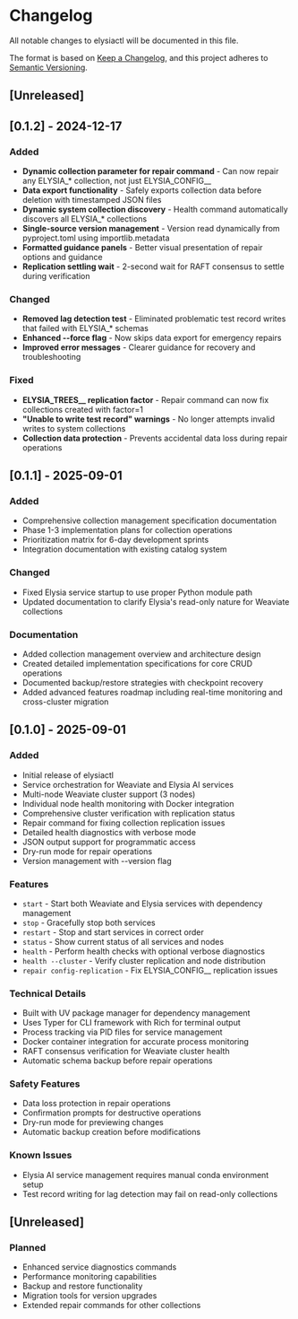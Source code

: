 # Changelog

All notable changes to elysiactl will be documented in this file.

The format is based on [Keep a Changelog](https://keepachangelog.com/en/1.0.0/),
and this project adheres to [Semantic Versioning](https://semver.org/spec/v2.0.0.html).

## [Unreleased]

## [0.1.2] - 2024-12-17

### Added
- **Dynamic collection parameter for repair command** - Can now repair any ELYSIA_* collection, not just ELYSIA_CONFIG__
- **Data export functionality** - Safely exports collection data before deletion with timestamped JSON files
- **Dynamic system collection discovery** - Health command automatically discovers all ELYSIA_* collections
- **Single-source version management** - Version read dynamically from pyproject.toml using importlib.metadata
- **Formatted guidance panels** - Better visual presentation of repair options and guidance
- **Replication settling wait** - 2-second wait for RAFT consensus to settle during verification

### Changed
- **Removed lag detection test** - Eliminated problematic test record writes that failed with ELYSIA_* schemas
- **Enhanced --force flag** - Now skips data export for emergency repairs
- **Improved error messages** - Clearer guidance for recovery and troubleshooting

### Fixed
- **ELYSIA_TREES__ replication factor** - Repair command can now fix collections created with factor=1
- **"Unable to write test record" warnings** - No longer attempts invalid writes to system collections
- **Collection data protection** - Prevents accidental data loss during repair operations

## [0.1.1] - 2025-09-01

### Added
- Comprehensive collection management specification documentation
- Phase 1-3 implementation plans for collection operations
- Prioritization matrix for 6-day development sprints
- Integration documentation with existing catalog system

### Changed
- Fixed Elysia service startup to use proper Python module path
- Updated documentation to clarify Elysia's read-only nature for Weaviate collections

### Documentation
- Added collection management overview and architecture design
- Created detailed implementation specifications for core CRUD operations
- Documented backup/restore strategies with checkpoint recovery
- Added advanced features roadmap including real-time monitoring and cross-cluster migration

## [0.1.0] - 2025-09-01

### Added
- Initial release of elysiactl
- Service orchestration for Weaviate and Elysia AI services
- Multi-node Weaviate cluster support (3 nodes)
- Individual node health monitoring with Docker integration
- Comprehensive cluster verification with replication status
- Repair command for fixing collection replication issues
- Detailed health diagnostics with verbose mode
- JSON output support for programmatic access
- Dry-run mode for repair operations
- Version management with --version flag

### Features
- `start` - Start both Weaviate and Elysia services with dependency management
- `stop` - Gracefully stop both services
- `restart` - Stop and start services in correct order
- `status` - Show current status of all services and nodes
- `health` - Perform health checks with optional verbose diagnostics
- `health --cluster` - Verify cluster replication and node distribution
- `repair config-replication` - Fix ELYSIA_CONFIG__ replication issues

### Technical Details
- Built with UV package manager for dependency management
- Uses Typer for CLI framework with Rich for terminal output
- Process tracking via PID files for service management
- Docker container integration for accurate process monitoring
- RAFT consensus verification for Weaviate cluster health
- Automatic schema backup before repair operations

### Safety Features
- Data loss protection in repair operations
- Confirmation prompts for destructive operations
- Dry-run mode for previewing changes
- Automatic backup creation before modifications

### Known Issues
- Elysia AI service management requires manual conda environment setup
- Test record writing for lag detection may fail on read-only collections

## [Unreleased]

### Planned
- Enhanced service diagnostics commands
- Performance monitoring capabilities
- Backup and restore functionality
- Migration tools for version upgrades
- Extended repair commands for other collections